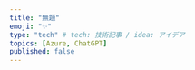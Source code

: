 ```yaml
---
title: "無題"
emoji: "✨"
type: "tech" # tech: 技術記事 / idea: アイデア
topics: [Azure, ChatGPT]
published: false
---
```

